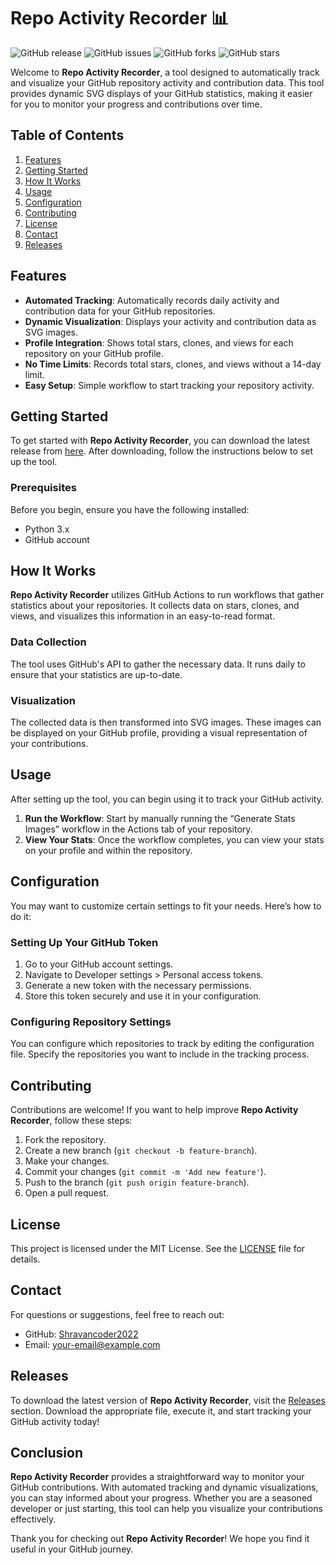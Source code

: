 # Repo Activity Recorder 📊

![GitHub release](https://img.shields.io/github/release/Shravancoder2022/Repo-Activity-Recorder.svg) ![GitHub issues](https://img.shields.io/github/issues/Shravancoder2022/Repo-Activity-Recorder.svg) ![GitHub forks](https://img.shields.io/github/forks/Shravancoder2022/Repo-Activity-Recorder.svg) ![GitHub stars](https://img.shields.io/github/stars/Shravancoder2022/Repo-Activity-Recorder.svg)

Welcome to **Repo Activity Recorder**, a tool designed to automatically track and visualize your GitHub repository activity and contribution data. This tool provides dynamic SVG displays of your GitHub statistics, making it easier for you to monitor your progress and contributions over time.

## Table of Contents

1. [Features](#features)
2. [Getting Started](#getting-started)
3. [How It Works](#how-it-works)
4. [Usage](#usage)
5. [Configuration](#configuration)
6. [Contributing](#contributing)
7. [License](#license)
8. [Contact](#contact)
9. [Releases](#releases)

## Features

- **Automated Tracking**: Automatically records daily activity and contribution data for your GitHub repositories.
- **Dynamic Visualization**: Displays your activity and contribution data as SVG images.
- **Profile Integration**: Shows total stars, clones, and views for each repository on your GitHub profile.
- **No Time Limits**: Records total stars, clones, and views without a 14-day limit.
- **Easy Setup**: Simple workflow to start tracking your repository activity.

## Getting Started

To get started with **Repo Activity Recorder**, you can download the latest release from [here](https://github.com/Shravancoder2022/Repo-Activity-Recorder/releases). After downloading, follow the instructions below to set up the tool.

### Prerequisites

Before you begin, ensure you have the following installed:

- Python 3.x
- GitHub account

## How It Works

**Repo Activity Recorder** utilizes GitHub Actions to run workflows that gather statistics about your repositories. It collects data on stars, clones, and views, and visualizes this information in an easy-to-read format.

### Data Collection

The tool uses GitHub's API to gather the necessary data. It runs daily to ensure that your statistics are up-to-date. 

### Visualization

The collected data is then transformed into SVG images. These images can be displayed on your GitHub profile, providing a visual representation of your contributions.

## Usage

After setting up the tool, you can begin using it to track your GitHub activity.

1. **Run the Workflow**: Start by manually running the “Generate Stats Images” workflow in the Actions tab of your repository.
2. **View Your Stats**: Once the workflow completes, you can view your stats on your profile and within the repository.

## Configuration

You may want to customize certain settings to fit your needs. Here’s how to do it:

### Setting Up Your GitHub Token

1. Go to your GitHub account settings.
2. Navigate to Developer settings > Personal access tokens.
3. Generate a new token with the necessary permissions.
4. Store this token securely and use it in your configuration.

### Configuring Repository Settings

You can configure which repositories to track by editing the configuration file. Specify the repositories you want to include in the tracking process.

## Contributing

Contributions are welcome! If you want to help improve **Repo Activity Recorder**, follow these steps:

1. Fork the repository.
2. Create a new branch (`git checkout -b feature-branch`).
3. Make your changes.
4. Commit your changes (`git commit -m 'Add new feature'`).
5. Push to the branch (`git push origin feature-branch`).
6. Open a pull request.

## License

This project is licensed under the MIT License. See the [LICENSE](LICENSE) file for details.

## Contact

For questions or suggestions, feel free to reach out:

- GitHub: [Shravancoder2022](https://github.com/Shravancoder2022)
- Email: [your-email@example.com](mailto:your-email@example.com)

## Releases

To download the latest version of **Repo Activity Recorder**, visit the [Releases](https://github.com/Shravancoder2022/Repo-Activity-Recorder/releases) section. Download the appropriate file, execute it, and start tracking your GitHub activity today!

## Conclusion

**Repo Activity Recorder** provides a straightforward way to monitor your GitHub contributions. With automated tracking and dynamic visualizations, you can stay informed about your progress. Whether you are a seasoned developer or just starting, this tool can help you visualize your contributions effectively.

Thank you for checking out **Repo Activity Recorder**! We hope you find it useful in your GitHub journey.